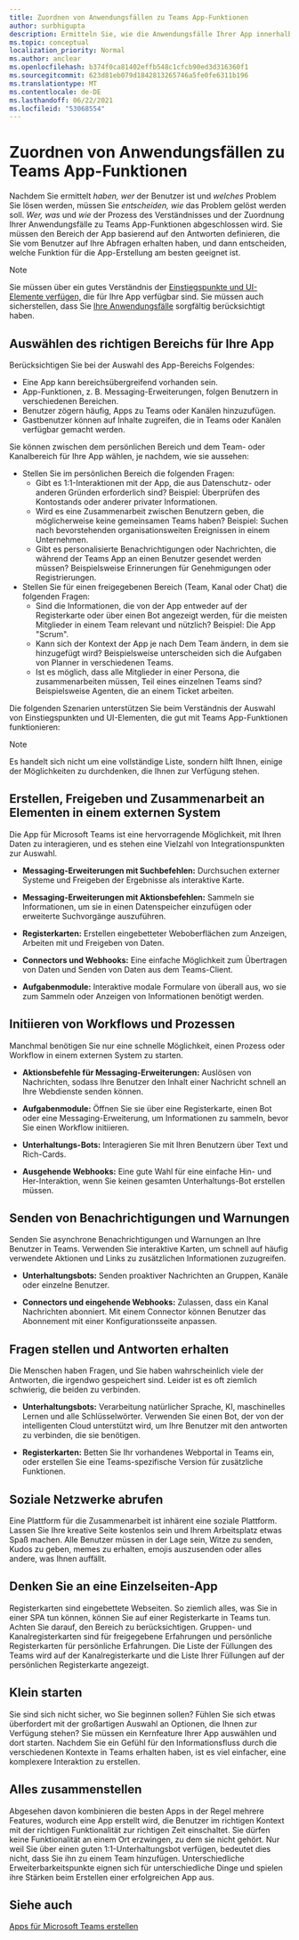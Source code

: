 ```yaml
---
title: Zuordnen von Anwendungsfällen zu Teams App-Funktionen
author: surbhigupta
description: Ermitteln Sie, wie die Anwendungsfälle Ihrer App innerhalb der Teams funktionieren können.
ms.topic: conceptual
localization_priority: Normal
ms.author: anclear
ms.openlocfilehash: b374f0ca81402effb548c1cfcb90ed3d316360f1
ms.sourcegitcommit: 623d81eb079d1842813265746a5fe0fe6311b196
ms.translationtype: MT
ms.contentlocale: de-DE
ms.lasthandoff: 06/22/2021
ms.locfileid: "53068554"
---
```

# <a name="map-your-use-cases-to-teams-app-capabilities"></a>Zuordnen von Anwendungsfällen zu Teams App-Funktionen

Nachdem Sie ermittelt *haben, wer* der Benutzer ist und *welches* Problem Sie lösen werden, müssen Sie *entscheiden, wie* das Problem gelöst werden soll. *Wer,* *was* und *wie* der Prozess des Verständnisses und der Zuordnung Ihrer Anwendungsfälle zu Teams App-Funktionen abgeschlossen wird. Sie müssen den Bereich der App basierend auf den Antworten definieren, die Sie vom Benutzer auf Ihre Abfragen erhalten haben, und dann entscheiden, welche Funktion für die App-Erstellung am besten geeignet ist.

> [!NOTE]
> Sie müssen über ein gutes Verständnis der [Einstiegspunkte und UI-Elemente verfügen,](../../concepts/extensibility-points.md) die für Ihre App verfügbar sind. Sie müssen auch sicherstellen, dass Sie [Ihre Anwendungsfälle](../../concepts/design/understand-use-cases.md) sorgfältig berücksichtigt haben.

## <a name="choose-the-correct-scope-for-your-app"></a>Auswählen des richtigen Bereichs für Ihre App

Berücksichtigen Sie bei der Auswahl des App-Bereichs Folgendes:

* Eine App kann bereichsübergreifend vorhanden sein.
* App-Funktionen, z. B. Messaging-Erweiterungen, folgen Benutzern in verschiedenen Bereichen.
* Benutzer zögern häufig, Apps zu Teams oder Kanälen hinzuzufügen.
* Gastbenutzer können auf Inhalte zugreifen, die in Teams oder Kanälen verfügbar gemacht werden.

Sie können zwischen dem persönlichen Bereich und dem Team- oder Kanalbereich für Ihre App wählen, je nachdem, wie sie aussehen:

* Stellen Sie im persönlichen Bereich die folgenden Fragen:
  * Gibt es 1:1-Interaktionen mit der App, die aus Datenschutz- oder anderen Gründen erforderlich sind? Beispiel: Überprüfen des Kontostands oder anderer privater Informationen.
  * Wird es eine Zusammenarbeit zwischen Benutzern geben, die möglicherweise keine gemeinsamen Teams haben? Beispiel: Suchen nach bevorstehenden organisationsweiten Ereignissen in einem Unternehmen.
  * Gibt es personalisierte Benachrichtigungen oder Nachrichten, die während der Teams App an einen Benutzer gesendet werden müssen? Beispielsweise Erinnerungen für Genehmigungen oder Registrierungen.
* Stellen Sie für einen freigegebenen Bereich (Team, Kanal oder Chat) die folgenden Fragen:
  * Sind die Informationen, die von der App entweder auf der Registerkarte oder über einen Bot angezeigt werden, für die meisten Mitglieder in einem Team relevant und nützlich? Beispiel: Die App "Scrum".
  * Kann sich der Kontext der App je nach Dem Team ändern, in dem sie hinzugefügt wird? Beispielsweise unterscheiden sich die Aufgaben von Planner in verschiedenen Teams. 
  * Ist es möglich, dass alle Mitglieder in einer Persona, die zusammenarbeiten müssen, Teil eines einzelnen Teams sind? Beispielsweise Agenten, die an einem Ticket arbeiten.

Die folgenden Szenarien unterstützen Sie beim Verständnis der Auswahl von Einstiegspunkten und UI-Elementen, die gut mit Teams App-Funktionen funktionieren:

> [!NOTE]
> Es handelt sich nicht um eine vollständige Liste, sondern hilft Ihnen, einige der Möglichkeiten zu durchdenken, die Ihnen zur Verfügung stehen.

## <a name="create-share-and-collaborate-on-items-in-an-external-system"></a>Erstellen, Freigeben und Zusammenarbeit an Elementen in einem externen System

Die App für Microsoft Teams ist eine hervorragende Möglichkeit, mit Ihren Daten zu interagieren, und es stehen eine Vielzahl von Integrationspunkten zur Auswahl.

* **Messaging-Erweiterungen mit Suchbefehlen:** Durchsuchen externer Systeme und Freigeben der Ergebnisse als interaktive Karte.

* **Messaging-Erweiterungen mit Aktionsbefehlen:** Sammeln sie Informationen, um sie in einen Datenspeicher einzufügen oder erweiterte Suchvorgänge auszuführen.

* **Registerkarten:** Erstellen eingebetteter Weboberflächen zum Anzeigen, Arbeiten mit und Freigeben von Daten.

* **Connectors und Webhooks:** Eine einfache Möglichkeit zum Übertragen von Daten und Senden von Daten aus dem Teams-Client.

* **Aufgabenmodule:** Interaktive modale Formulare von überall aus, wo sie zum Sammeln oder Anzeigen von Informationen benötigt werden.

## <a name="initiate-workflows-and-processes"></a>Initiieren von Workflows und Prozessen

Manchmal benötigen Sie nur eine schnelle Möglichkeit, einen Prozess oder Workflow in einem externen System zu starten.

* **Aktionsbefehle für Messaging-Erweiterungen:** Auslösen von Nachrichten, sodass Ihre Benutzer den Inhalt einer Nachricht schnell an Ihre Webdienste senden können.

* **Aufgabenmodule:** Öffnen Sie sie über eine Registerkarte, einen Bot oder eine Messaging-Erweiterung, um Informationen zu sammeln, bevor Sie einen Workflow initiieren.

* **Unterhaltungs-Bots:** Interagieren Sie mit Ihren Benutzern über Text und Rich-Cards.

* **Ausgehende Webhooks:** Eine gute Wahl für eine einfache Hin- und Her-Interaktion, wenn Sie keinen gesamten Unterhaltungs-Bot erstellen müssen.

## <a name="send-notifications-and-alerts"></a>Senden von Benachrichtigungen und Warnungen

Senden Sie asynchrone Benachrichtigungen und Warnungen an Ihre Benutzer in Teams. Verwenden Sie interaktive Karten, um schnell auf häufig verwendete Aktionen und Links zu zusätzlichen Informationen zuzugreifen.

* **Unterhaltungsbots:** Senden proaktiver Nachrichten an Gruppen, Kanäle oder einzelne Benutzer.

* **Connectors und eingehende Webhooks:** Zulassen, dass ein Kanal Nachrichten abonniert. Mit einem Connector können Benutzer das Abonnement mit einer Konfigurationsseite anpassen.

## <a name="ask-questions-and-get-answers"></a>Fragen stellen und Antworten erhalten

Die Menschen haben Fragen, und Sie haben wahrscheinlich viele der Antworten, die irgendwo gespeichert sind. Leider ist es oft ziemlich schwierig, die beiden zu verbinden.

* **Unterhaltungsbots:** Verarbeitung natürlicher Sprache, KI, maschinelles Lernen und alle Schlüsselwörter. Verwenden Sie einen Bot, der von der intelligenten Cloud unterstützt wird, um Ihre Benutzer mit den antworten zu verbinden, die sie benötigen.

* **Registerkarten:** Betten Sie Ihr vorhandenes Webportal in Teams ein, oder erstellen Sie eine Teams-spezifische Version für zusätzliche Funktionen.

## <a name="get-social"></a>Soziale Netzwerke abrufen

Eine Plattform für die Zusammenarbeit ist inhärent eine soziale Plattform. Lassen Sie Ihre kreative Seite kostenlos sein und Ihrem Arbeitsplatz etwas Spaß machen. Alle Benutzer müssen in der Lage sein, Witze zu senden, Kudos zu geben, memes zu erhalten, emojis auszusenden oder alles andere, was Ihnen auffällt.

## <a name="think-in-terms-of-a-single-page-app"></a>Denken Sie an eine Einzelseiten-App

Registerkarten sind eingebettete Webseiten. So ziemlich alles, was Sie in einer SPA tun können, können Sie auf einer Registerkarte in Teams tun. Achten Sie darauf, den Bereich zu berücksichtigen. Gruppen- und Kanalregisterkarten sind für freigegebene Erfahrungen und persönliche Registerkarten für persönliche Erfahrungen. Die Liste der Füllungen des Teams wird auf der Kanalregisterkarte und die Liste Ihrer Füllungen auf der persönlichen Registerkarte angezeigt.

## <a name="start-small"></a>Klein starten

Sie sind sich nicht sicher, wo Sie beginnen sollen? Fühlen Sie sich etwas überfordert mit der großartigen Auswahl an Optionen, die Ihnen zur Verfügung stehen? Sie müssen ein Kernfeature Ihrer App auswählen und dort starten. Nachdem Sie ein Gefühl für den Informationsfluss durch die verschiedenen Kontexte in Teams erhalten haben, ist es viel einfacher, eine komplexere Interaktion zu erstellen.

## <a name="put-it-all-together"></a>Alles zusammenstellen

Abgesehen davon kombinieren die besten Apps in der Regel mehrere Features, wodurch eine App erstellt wird, die Benutzer im richtigen Kontext mit der richtigen Funktionalität zur richtigen Zeit einschaltet. Sie dürfen keine Funktionalität an einem Ort erzwingen, zu dem sie nicht gehört. Nur weil Sie über einen guten 1:1-Unterhaltungsbot verfügen, bedeutet dies nicht, dass Sie ihn zu einem Team hinzufügen. Unterschiedliche Erweiterbarkeitspunkte eignen sich für unterschiedliche Dinge und spielen ihre Stärken beim Erstellen einer erfolgreichen App aus.

## <a name="see-also"></a>Siehe auch

[Apps für Microsoft Teams erstellen](../../overview.md)
